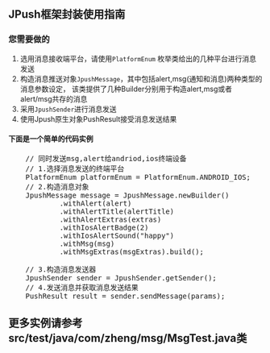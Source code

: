 JPush框架封装使用指南
-------------------
### 您需要做的
1. 选用消息接收端平台，请使用<code>PlatformEnum</code> 枚举类给出的几种平台进行消息发送
2. 构造消息推送对象<code>JpushMessage</code>，其中包括alert,msg(通知和消息)两种类型的消息参数设定，
该类提供了几种Builder分别用于构造alert,msg或者alert/msg共存的消息
3. 采用<code>JpushSender</code>进行消息发送
4. 使用Jpush原生对象PushResult接受消息发送结果
#### 下面是一个简单的代码实例
<pre>
    // 同时发送msg,alert给andriod,ios终端设备
    // 1.选择消息发送的终端平台
    PlatformEnum platformEnum = PlatformEnum.ANDROID_IOS;
    // 2.构造消息对象
    JpushMessage message = JpushMessage.newBuilder()
            .withAlert(alert)
            .withAlertTitle(alertTitle)
            .withAlertExtras(extras)
            .withIosAlertBadge(2)
            .withIosAlertSound("happy")
            .withMsg(msg)
            .withMsgExtras(msgExtras).build();
            
    // 3.构造消息发送器
    JpushSender sender = JpushSender.getSender();
    // 4.发送消息并获取消息发送结果
    PushResult result = sender.sendMessage(params);
</pre>

## 更多实例请参考src/test/java/com/zheng/msg/MsgTest.java类